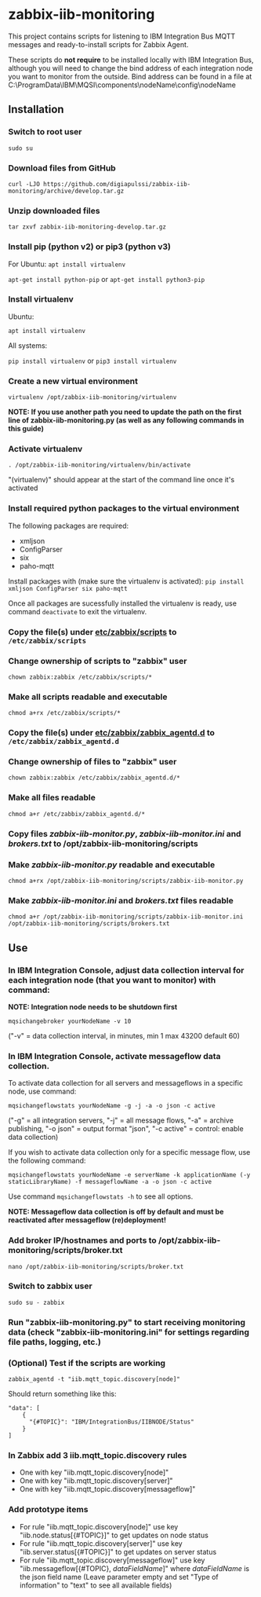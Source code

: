 # zabbix-iib-monitoring

This project contains scripts for listening to IBM Integration Bus MQTT messages and ready-to-install scripts for Zabbix Agent. 

These scripts do **not require** to be installed locally with IBM Integration Bus, although you will need to change the bind address of each integration node you want to monitor from the outside. Bind address can be found in a file at C:\ProgramData\IBM\MQSI\components\nodeName\config\nodeName

## Installation

### Switch to root user

```sudo su```

### Download files from GitHub

```curl -LJO https://github.com/digiapulssi/zabbix-iib-monitoring/archive/develop.tar.gz```

### Unzip downloaded files

```tar zxvf zabbix-iib-monitoring-develop.tar.gz```

### Install pip (python v2) or pip3 (python v3)

For Ubuntu: ```apt install virtualenv```

```apt-get install python-pip``` or ```apt-get install python3-pip```

### Install virtualenv

Ubuntu: 

```apt install virtualenv```

All systems:

```pip install virtualenv``` or ```pip3 install virtualenv```

### Create a new virtual environment

```virtualenv /opt/zabbix-iib-monitoring/virtualenv```

**NOTE: If you use another path you need to update the path on the first line of zabbix-iib-monitoring.py (as well as any following commands in this guide)**

### Activate virtualenv

```. /opt/zabbix-iib-monitoring/virtualenv/bin/activate```

"(virtualenv)" should appear at the start of the command line once it's activated

### Install required python packages to the virtual environment

The following packages are required:
- xmljson
- ConfigParser
- six
- paho-mqtt

Install packages with (make sure the virtualenv is activated):
```pip install xmljson ConfigParser six paho-mqtt```

Once all packages are sucessfully installed the virtualenv is ready, use command ```deactivate``` to exit the virtualenv.

### Copy the file(s) under [etc/zabbix/scripts](etc/zabbix/scripts) to `/etc/zabbix/scripts`

### Change ownership of scripts to "zabbix" user 

```chown zabbix:zabbix /etc/zabbix/scripts/*```

### Make all scripts readable and executable 

```chmod a+rx /etc/zabbix/scripts/*```

### Copy the file(s) under [etc/zabbix/zabbix_agentd.d](etc/zabbix/zabbix_agentd.d) to `/etc/zabbix/zabbix_agentd.d`

### Change ownership of files to "zabbix" user 

```chown zabbix:zabbix /etc/zabbix/zabbix_agentd.d/*```

### Make all files readable 

```chmod a+r /etc/zabbix/zabbix_agentd.d/*```

### Copy files *zabbix-iib-monitor.py*, *zabbix-iib-monitor.ini* and *brokers.txt* to /opt/zabbix-iib-monitoring/scripts 

### Make *zabbix-iib-monitor.py* readable and executable 

```chmod a+rx /opt/zabbix-iib-monitoring/scripts/zabbix-iib-monitor.py```

### Make *zabbix-iib-monitor.ini* and *brokers.txt* files readable 

```chmod a+r /opt/zabbix-iib-monitoring/scripts/zabbix-iib-monitor.ini /opt/zabbix-iib-monitoring/scripts/brokers.txt```

## Use

### In IBM Integration Console, adjust data collection interval for each integration node (that you want to monitor) with command:

**NOTE: Integration node needs to be shutdown first**

```mqsichangebroker yourNodeName -v 10```

("-v" = data collection interval, in minutes, min 1 max 43200 default 60)

### In IBM Integration Console, activate messageflow data collection.

To activate data collection for all servers and messageflows in a specific node, use command:

```mqsichangeflowstats yourNodeName -g -j -a -o json -c active```

("-g" = all integration servers, "-j" = all message flows, "-a" = archive publishing, "-o json" = output format "json", "-c active" = control: enable data collection)

If you wish to activate data collection only for a specific message flow, use the following command:

```mqsichangeflowstats yourNodeName -e serverName -k applicationName (-y staticLibraryName) -f messageflowName -a -o json -c active```

Use command ```mqsichangeflowstats -h``` to see all options.

**NOTE: Messageflow data collection is off by default and must be reactivated after messageflow (re)deployment!**


### Add broker IP/hostnames and ports to /opt/zabbix-iib-monitoring/scripts/broker.txt

```nano /opt/zabbix-iib-monitoring/scripts/broker.txt```

### Switch to zabbix user

```sudo su - zabbix```

### Run "zabbix-iib-monitoring.py"  to start receiving monitoring data (check "zabbix-iib-monitoring.ini" for settings regarding file paths, logging, etc.)

### (Optional) Test if the scripts are working

```zabbix_agentd -t "iib.mqtt_topic.discovery[node]"```

Should return something like this:
```
"data": [
    {
      "{#TOPIC}": "IBM/IntegrationBus/IIBNODE/Status"
    }
]
```


### In Zabbix add 3 iib.mqtt_topic.discovery rules
   - One with key "iib.mqtt_topic.discovery[node]"
   - One with key "iib.mqtt_topic.discovery[server]"
   - One with key "iib.mqtt_topic.discovery[messageflow]"
   
### Add prototype items
   - For rule "iib.mqtt_topic.discovery[node]" use key "iib.node.status[{#TOPIC}]" to get updates on node status
   - For rule "iib.mqtt_topic.discovery[server]" use key "iib.server.status[{#TOPIC}]" to get updates on server status
   - For rule "iib.mqtt_topic.discovery[messageflow]" use key "iib.messageflow[{#TOPIC}, *dataFieldName*]" where *dataFieldName* is the json field name (Leave parameter empty and set "Type of information" to "text" to see all available fields)


